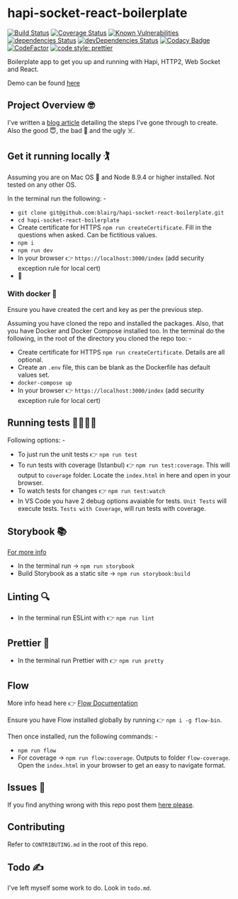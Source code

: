 # hapi-socket-react-boilerplate

[![Build Status](https://travis-ci.org/blairg/hapi-socket-react-boilerplate.svg?branch=master)](https://travis-ci.org/blairg/hapi-socket-react-boilerplate) [![Coverage Status](https://coveralls.io/repos/github/blairg/hapi-socket-react-boilerplate/badge.svg?branch=master)](https://coveralls.io/github/blairg/hapi-socket-react-boilerplate?branch=master) [![Known Vulnerabilities](https://snyk.io/test/github/blairg/hapi-socket-react-boilerplate/badge.svg)](https://snyk.io/test/github/blairg/hapi-socket-react-boilerplate) [![dependencies Status](https://david-dm.org/blairg/hapi-socket-react-boilerplate/status.svg)](https://david-dm.org/blairg/hapi-socket-react-boilerplate) [![devDependencies Status](https://david-dm.org/blairg/hapi-socket-react-boilerplate/dev-status.svg)](https://david-dm.org/blairg/hapi-socket-react-boilerplate?type=dev) [![Codacy Badge](https://api.codacy.com/project/badge/Grade/2fdc21a15a3a4c1480982d0568eeec5a)](https://www.codacy.com/app/blairg/hapi-socket-react-boilerplate?utm_source=github.com&amp;utm_medium=referral&amp;utm_content=blairg/hapi-socket-react-boilerplate&amp;utm_campaign=Badge_Grade) [![CodeFactor](https://www.codefactor.io/repository/github/blairg/hapi-socket-react-boilerplate/badge)](https://www.codefactor.io/repository/github/blairg/hapi-socket-react-boilerplate) [![code style: prettier](https://img.shields.io/badge/code_style-prettier-ff69b4.svg?style=flat-square)](https://github.com/prettier/prettier)

Boilerplate app to get you up and running with Hapi, HTTP2, Web Socket and React.

Demo can be found [here](https://hapi-boilerplate-docker.herokuapp.com/index)

## Project Overview 🤓

I've written a [blog article](http://hackerlite.xyz/2017/12/13/boilerplate-for-hapi-js-web-socket-http-2-react-and-redux/) detailing the steps I've gone through to create. Also the good 😇, the bad 👿 and the ugly ☠️.

## Get it running locally 🏌️

Assuming you are on Mac OS 🍏 and Node 8.9.4 or higher installed. Not tested on any other OS.

In the terminal run the following: -

* `git clone git@github.com:blairg/hapi-socket-react-boilerplate.git`
* `cd hapi-socket-react-boilerplate`
* Create certificate for HTTPS `npm run createCertificate`. Fill in the questions when asked. Can be fictitious values.
* `npm i`
* `npm run dev`
* In your browser 👉 `https://localhost:3000/index` (add security exception rule for local cert)
* 👏

### With docker 🐳

Ensure you have created the cert and key as per the previous step.

Assuming you have cloned the repo and installed the packages. Also, that you have Docker and Docker Compose installed too. In the terminal do the following, in the root of the directory you cloned the repo too: -

* Create certificate for HTTPS `npm run createCertificate`. Details are all optional.
* Create an `.env` file, this can be blank as the Dockerfile has default values set.
* `docker-compose up`
* In your browser 👉 `https://localhost:3000/index` (add security exception rule for local cert)

## Running tests 👩‍🔬👨‍🔬

Following options: -

* To just run the unit tests 👉 `npm run test`
* To run tests with coverage (Istanbul) 👉 `npm run test:coverage`. This will output to `coverage` folder. Locate the `index.html` in here and open in your browser.
* To watch tests for changes 👉 `npm run test:watch`
* In VS Code you have 2 debug options avaiable for tests. `Unit Tests` will execute tests. `Tests with Coverage`, will run tests with coverage.

## Storybook 📚

[For more info](https://storybook.js.org/)

* In the terminal run -> `npm run storybook`
* Build Storybook as a static site -> `npm run storybook:build`

## Linting 🔍

* In the terminal run ESLint with 👉 `npm run lint`

## Prettier 🙏

* In the terminal run Prettier with 👉 `npm run pretty`

## Flow

More info head here 👉 [Flow Documentation](https://flow.org/en/docs/getting-started/)

Ensure you have Flow installed globally by running 👉 `npm i -g flow-bin`.

Then once installed, run the following commands: -

* `npm run flow`
* For coverage ->  `npm run flow:coverage`. Outputs to folder `flow-coverage`. Open the `index.html` in your browser to get an easy to navigate format.

## Issues 🤒

If you find anything wrong with this repo post them [here please](https://github.com/blairg/hapi-socket-react-boilerplate/issues).

## Contributing

Refer to `CONTRIBUTING.md` in the root of this repo.

## Todo ✍️

I've left myself some work to do. Look in `todo.md`.
